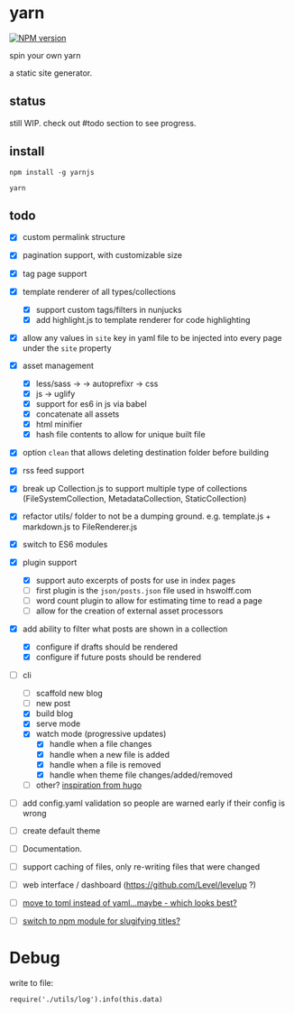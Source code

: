# yarn

[![NPM version](https://badge.fury.io/js/yarnjs.svg)](http://badge.fury.io/js/yarnjs)

spin your own yarn

a static site generator.

## status

still WIP. check out #todo section to see progress.

## install

`npm install -g yarnjs`

`yarn`

## todo

- [x] custom permalink structure
- [x] pagination support, with customizable size
- [x] tag page support
- [x] template renderer of all types/collections
  - [x] support custom tags/filters in nunjucks
  - [x] add highlight.js to template renderer for code highlighting
- [x] allow any values in `site` key in yaml file to be injected into every page under the `site` property
- [x] asset management
  - [x] less/sass -> -> autoprefixr -> css
  - [x] js -> uglify
  - [x] support for es6 in js via babel
  - [x] concatenate all assets
  - [x] html minifier
  - [x] hash file contents to allow for unique built file  
- [x] option `clean` that allows deleting destination folder before building
- [x] rss feed support
- [x] break up Collection.js to support multiple type of collections (FileSystemCollection, MetadataCollection, StaticCollection)
- [x] refactor utils/ folder to not be a dumping ground. e.g. template.js + markdown.js to FileRenderer.js
- [x] switch to ES6 modules
- [x] plugin support
  - [x] support auto excerpts of posts for use in index pages
  - [ ] first plugin is the `json/posts.json` file used in hswolff.com
  - [ ] word count plugin to allow for estimating time to read a page
  - [ ] allow for the creation of external asset processors
- [x] add ability to filter what posts are shown in a collection
  - [x] configure if drafts should be rendered
  - [x] configure if future posts should be rendered
- [ ] cli
  - [ ] scaffold new blog
  - [ ] new post
  - [x] build blog
  - [x] serve mode
  - [x] watch mode (progressive updates)
    - [x] handle when a file changes
    - [x] handle when a new file is added
    - [x] handle when a file is removed
    - [x] handle when theme file changes/added/removed
  - [ ] other? [inspiration from hugo](http://gohugo.io/commands/)
- [ ] add config.yaml validation so people are warned early if their config is wrong
- [ ] create default theme
- [ ] Documentation.
- [ ] support caching of files, only re-writing files that were changed
- [ ] web interface / dashboard (https://github.com/Level/levelup ?)
- [ ] [move to toml instead of yaml...maybe - which looks best?](https://gist.github.com/hswolff/86d92f44e385b302716f)
- [ ] [switch to npm module for slugifying titles?](https://github.com/dodo/node-slug)


# Debug

write to file:
```
require('./utils/log').info(this.data)
```
